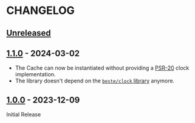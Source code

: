 # CHANGELOG

## [Unreleased]

## [1.1.0] - 2024-03-02

* The Cache can now be instantiated without providing a [PSR-20](https://www.php-fig.org/psr/psr-20/) clock implementation.
* The library doesn't depend on the [`beste/clock` library](https://github.com/beste/clock) anymore.

## [1.0.0] - 2023-12-09

Initial Release

[Unreleased]: https://github.com/beste/in-memory-cache-php/compare/1.1.0...main
[1.1.0]: https://github.com/beste/in-memory-cache-php/compare/1.0.0...1.1.0
[1.0.0]: https://github.com/beste/in-memory-cache-php/tree/1.0.0
